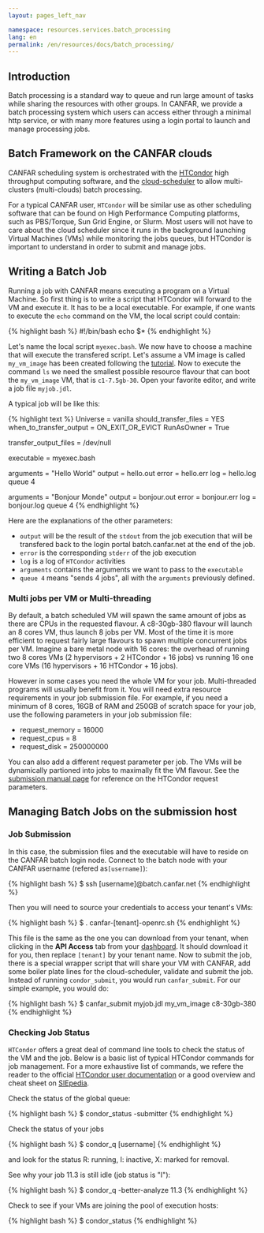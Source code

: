 ```yaml
---
layout: pages_left_nav

namespace: resources.services.batch_processing
lang: en
permalink: /en/resources/docs/batch_processing/
---
```


## Introduction

Batch processing is a standard way to queue and run large amount of tasks while sharing the resources with other groups. In CANFAR, we provide a batch processing system which users can access either through a minimal http service, or with many more features using a login portal to launch and manage processing jobs.

## Batch Framework on the CANFAR clouds

CANFAR scheduling system is orchestrated with the [HTCondor](http://www.htcondor.org) high throughput computing software, and the [cloud-scheduler](http://www.cloudscheduler.org) to allow multi-clusters (multi-clouds) batch processing.

For a typical CANFAR user, `HTCondor` will be similar use as other scheduling software that can be found on High Performance Computing
platforms, such as PBS/Torque, Sun Grid Engine, or Slurm. Most users will not have to care about the cloud scheduler since it runs in the background launching Virtual Machines (VMs) while monitoring the jobs queues, but HTCondor is important to understand in order to submit and manage jobs.

## Writing a Batch Job

Running a job with CANFAR means executing a program on a Virtual Machine. So first thing is to write a script that HTCondor will forward to the VM and execute it. It has to be a local executable. For example, if one wants to execute the `echo` command on the VM, the local script could contain:

<div class="shell">

{% highlight bash %}
#!/bin/bash
echo $*
{% endhighlight %}

</div>

Let's name the local script `myexec.bash`. We now have to choose a machine that will execute the transfered script. Let's assume a VM image is called `my_vm_image` has been created following the [tutorial]({{site.basepath}}/docs/tutorial). Now to execute the command `ls` we need the smallest possible resource flavour that can boot the `my_vm_image` VM, that is `c1-7.5gb-30`. Open your favorite editor, and write a job file `myjob.jdl`.

A typical job will be like this:

<div class="shell">

{% highlight text %}
Universe   = vanilla
should_transfer_files = YES
when_to_transfer_output = ON_EXIT_OR_EVICT
RunAsOwner = True

transfer_output_files = /dev/null

executable = myexec.bash

arguments = "Hello World"
output     = hello.out
error      = hello.err
log        = hello.log
queue 4

arguments = "Bonjour Monde"
output     = bonjour.out
error      = bonjour.err
log        = bonjour.log
queue 4
{% endhighlight %}

</div>

Here are the explanations of the other parameters:
- `output` will be the result of the `stdout` from the job execution that will be transfered back to the login portal batch.canfar.net at the end of the job.
- `error` is the corresponding `stderr` of the job execution
- `log` is a log of `HTCondor` activities
- `arguments` contains the arguments we want to pass to the `executable`
- `queue 4` means "sends 4 jobs", all with the `arguments` previously defined.


### Multi jobs per VM or Multi-threading

By default, a batch scheduled VM will spawn the same amount of jobs as there are CPUs in the requested flavour. A c8-30gb-380 flavour will launch an 8 cores VM, thus launch 8 jobs per VM. Most of the time it is more efficient to request fairly large flavours to spawn multiple concurrent jobs per VM. Imagine a bare metal node with 16 cores: the overhead of running two 8 cores VMs (2 hypervisors + 2 HTCondor + 16 jobs) vs running 16 one core VMs (16 hypervisors + 16 HTCondor + 16 jobs).

However in some cases you need the whole VM for your job. Multi-threaded programs will usually benefit from it. You will need extra resource requirements in your job submission file. For example, if you need a minimum of 8 cores, 16GB of RAM and 250GB of scratch space for your job, use the following parameters in your job submission file:

- request_memory = 16000
- request_cpus = 8
- request_disk = 250000000

You can also add a different request parameter per job. The VMs will be dynamically partioned into jobs to maximally fit the VM flavour. See the [submission manual page](http://research.cs.wisc.edu/htcondor/manual/current/condor_submit.html) for reference on the HTCondor request parameters.

## Managing Batch Jobs on the submission host

### Job Submission
In this case, the submission files and the executable will have to reside on the CANFAR batch login node. Connect to the batch node with your CANFAR username (refered as`[username]`):

<div class="shell">

{% highlight bash %}
$ ssh [username]@batch.canfar.net
{% endhighlight %}

</div>

Then you will need to source your credentials to access your tenant's VMs:

<div class="shell">

{% highlight bash %}
$ . canfar-[tenant]-openrc.sh
{% endhighlight %}

</div>

This file is the same as the one you can download from your tenant, when clicking in the **API Access** tab from your [dashboard](https://west.cloud.computecanada.ca/dashboard/project/access_and_security/). It should download it for you, then replace `[tenant]` by your tenant name.
Now to submit the job, there is a special wrapper script that will share your VM with CANFAR, add some boiler plate lines for the cloud-scheduler, validate and submit the job. Instead of running `condor_submit`, you would run `canfar_submit`. For our simple example, you would do:
<div class="shell">

{% highlight bash %}
$ canfar_submit myjob.jdl my_vm_image c8-30gb-380
{% endhighlight %}

</div>


### Checking Job Status
`HTCondor` offers a great deal of command line tools to check the status of the VM and the job. Below is a basic list of typical HTCondor commands for job management. For a more exhaustive list of commands, we refere the reader to the official [HTCondor user documentation](http://research.cs.wisc.edu/htcondor/manual/v8.4/2_Users_Manual.html) or a good overview and cheat sheet on [SIEpedia](http://www.iac.es/sieinvens/siepedia/pmwiki.php?n=HOWTOs.Condor).

Check the status of the global queue:

<div class="shell">

{% highlight bash %}
$ condor_status -submitter
{% endhighlight %}

</div>

Check the status of your jobs

<div class="shell">

{% highlight bash %}
$ condor_q [username]
{% endhighlight %}

</div>

and look for the status R: running, I: inactive, X: marked for removal.

See why your job 11.3 is still idle (job status is "I"):

<div class="shell">

{% highlight bash %}
$ condor_q -better-analyze 11.3
{% endhighlight %}

</div>

Check to see if your VMs are joining the pool of execution hosts:

<div class="shell">

{% highlight bash %}
$ condor_status
{% endhighlight %}

</div>
